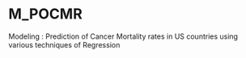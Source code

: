 # M_POCMR
Modeling : Prediction of Cancer Mortality rates in US countries using various techniques of Regression
